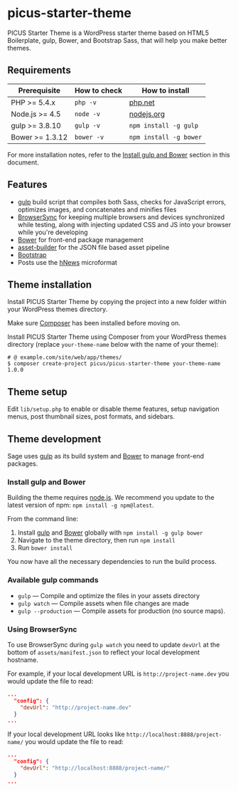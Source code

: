 # picus-starter-theme

PICUS Starter Theme is a WordPress starter theme based on HTML5 Boilerplate, gulp, Bower, and Bootstrap Sass, that will help you make better themes.

## Requirements

| Prerequisite    | How to check | How to install                                  |
| --------------- | ------------ | ----------------------------------------------- |
| PHP >= 5.4.x    | `php -v`     | [php.net](http://php.net/manual/en/install.php) |
| Node.js >= 4.5  | `node -v`    | [nodejs.org](http://nodejs.org/)                |
| gulp >= 3.8.10  | `gulp -v`    | `npm install -g gulp`                           |
| Bower >= 1.3.12 | `bower -v`   | `npm install -g bower`                          |

For more installation notes, refer to the [Install gulp and Bower](#install-gulp-and-bower) section in this document.

## Features

- [gulp](http://gulpjs.com/) build script that compiles both Sass, checks for JavaScript errors, optimizes images, and concatenates and minifies files
- [BrowserSync](http://www.browsersync.io/) for keeping multiple browsers and devices synchronized while testing, along with injecting updated CSS and JS into your browser while you're developing
- [Bower](http://bower.io/) for front-end package management
- [asset-builder](https://github.com/austinpray/asset-builder) for the JSON file based asset pipeline
- [Bootstrap](http://getbootstrap.com/)
- Posts use the [hNews](http://microformats.org/wiki/hnews) microformat

## Theme installation

Install PICUS Starter Theme by copying the project into a new folder within your WordPress themes directory.

Make sure [Composer](https://getcomposer.org/download/) has been installed before moving on.

Install PICUS Starter Theme using Composer from your WordPress themes directory (replace `your-theme-name` below with the name of your theme):

```shell
# @ example.com/site/web/app/themes/
$ composer create-project picus/picus-starter-theme your-theme-name 1.0.0
```

## Theme setup

Edit `lib/setup.php` to enable or disable theme features, setup navigation menus, post thumbnail sizes, post formats, and sidebars.

## Theme development

Sage uses [gulp](http://gulpjs.com/) as its build system and [Bower](http://bower.io/) to manage front-end packages.

### Install gulp and Bower

Building the theme requires [node.js](http://nodejs.org/download/). We recommend you update to the latest version of npm: `npm install -g npm@latest`.

From the command line:

1.  Install [gulp](http://gulpjs.com) and [Bower](http://bower.io/) globally with `npm install -g gulp bower`
2.  Navigate to the theme directory, then run `npm install`
3.  Run `bower install`

You now have all the necessary dependencies to run the build process.

### Available gulp commands

- `gulp` — Compile and optimize the files in your assets directory
- `gulp watch` — Compile assets when file changes are made
- `gulp --production` — Compile assets for production (no source maps).

### Using BrowserSync

To use BrowserSync during `gulp watch` you need to update `devUrl` at the bottom of `assets/manifest.json` to reflect your local development hostname.

For example, if your local development URL is `http://project-name.dev` you would update the file to read:

```json
...
  "config": {
    "devUrl": "http://project-name.dev"
  }
...
```

If your local development URL looks like `http://localhost:8888/project-name/` you would update the file to read:

```json
...
  "config": {
    "devUrl": "http://localhost:8888/project-name/"
  }
...
```
